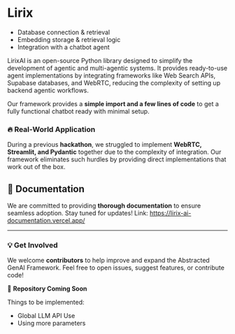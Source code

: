 # Lirix

- Database connection & retrieval
- Embedding storage & retrieval logic
- Integration with a chatbot agent

LirixAI is an open-source Python library designed to simplify the development of agentic and multi-agentic systems. It provides ready-to-use agent implementations by integrating frameworks like Web Search APIs, Supabase databases, and WebRTC, reducing the complexity of setting up backend agentic workflows.

Our framework provides a **simple import and a few lines of code** to get a fully functional chatbot ready with minimal setup.

### 🔥 Real-World Application
During a previous **hackathon**, we struggled to implement **WebRTC, Streamlit, and Pydantic** together due to the complexity of integration. Our framework eliminates such hurdles by providing direct implementations that work out of the box.

## 📖 Documentation
We are committed to providing **thorough documentation** to ensure seamless adoption. Stay tuned for updates!
Link: https://lirix-ai-documentation.vercel.app/

---

### 💡 Get Involved
We welcome **contributors** to help improve and expand the Abstracted GenAI Framework. Feel free to open issues, suggest features, or contribute code!

🔗 **Repository Coming Soon**


Things to be implemented:

- Global LLM API Use
- Using more parameters
